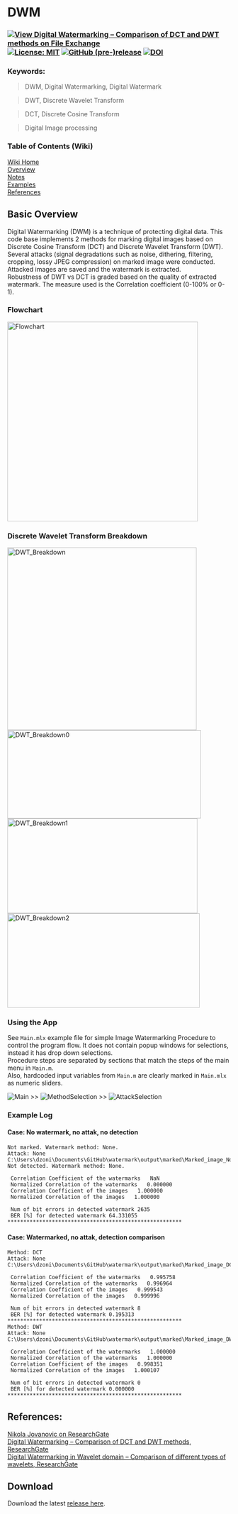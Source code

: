 # DWM   
### [![View Digital Watermarking – Comparison of DCT and DWT methods on File Exchange](https://www.mathworks.com/matlabcentral/images/matlab-file-exchange.svg)](https://www.mathworks.com/matlabcentral/fileexchange/78790-digital-watermarking-comparison-of-dct-and-dwt-methods) [![License: MIT](https://img.shields.io/badge/License-MIT-blue.svg)](https://github.com/etfovac/watermark/blob/master/LICENSE) [![GitHub (pre-)release](https://img.shields.io/badge/releases--yellow.svg)](https://github.com/etfovac/watermark/releases) [![DOI](https://zenodo.org/badge/284485655.svg)](https://zenodo.org/doi/10.5281/zenodo.5173002)   

### Keywords:

> DWM,	Digital Watermarking, Digital Watermark

> DWT,	Discrete Wavelet Transform

> DCT,	Discrete Cosine Transform

> Digital Image processing

### Table of Contents (Wiki)
[Wiki Home](https://github.com/etfovac/watermark/wiki)  
[Overview](https://github.com/etfovac/watermark/wiki/Overview)  
[Notes](https://github.com/etfovac/watermark/wiki/Notes)  
[Examples](https://github.com/etfovac/watermark/wiki/Examples)  
[References](https://github.com/etfovac/watermark/wiki/References)  

## Basic Overview  
Digital Watermarking (DWM) is a technique of protecting digital data. This code base implements 2 methods for marking digital images based on Discrete Cosine Transform (DCT) and Discrete Wavelet Transform (DWT).  
Several attacks (signal degradations such as noise, dithering, filtering, cropping, lossy JPEG compression) on marked image were conducted. Attacked images are saved and the watermark is extracted.  
Robustness of DWT vs DCT is graded based on the quality of extracted watermark. The measure used is the Correlation coefficient (0-100% or 0-1). 

### Flowchart  
<img src="./graphics/Flowchart_ENG.png" alt="Flowchart" width="430" height="450">  

### Discrete Wavelet Transform Breakdown  
<img src="./graphics/DWT_Breakdown.png" alt="DWT_Breakdown" width="427" height="412"> <img src="./graphics/DWT_Breakdown0.png" alt="DWT_Breakdown0" width="437" height="199">  
<img src="./graphics/DWT_Breakdown1.png" alt="DWT_Breakdown1" width="429" height="214"> <img src="./graphics/DWT_Breakdown2.png" alt="DWT_Breakdown2" width="434" height="213">  

### Using the App  
See ```Main.mlx``` example file for simple Image Watermarking Procedure to control the program flow. It does not contain popup windows for selections, instead it has drop down selections.  
Procedure steps are separated by sections that match the steps of the main menu in ```Main.m```.  
Also, hardcoded input variables from ```Main.m``` are clearly marked in ```Main.mlx``` as numeric sliders.   

<img src="./graphics/Main.png" alt="Main"> >> <img src="./graphics/MethodSelection.png" alt="MethodSelection"> >> <img src="./graphics/AttackSelection.png" alt="AttackSelection">  

### Example Log  
#### Case: No watermark, no attak, no detection
```
Not marked. Watermark method: None.
Attack: None
C:\Users\dzoni\Documents\GitHub\watermark\output\marked\Marked_image_None.tif
Not detected. Watermark method: None.

 Correlation Coefficient of the watermarks   NaN
 Normalized Correlation of the watermarks   0.000000
 Correlation Coefficient of the images   1.000000
 Normalized Correlation of the images   1.000000  

 Num of bit errors in detected watermark 2635   
 BER [%] for detected watermark 64.331055  
*******************************************************
```
#### Case: Watermarked, no attak, detection comparison
```
Method: DCT
Attack: None
C:\Users\dzoni\Documents\GitHub\watermark\output\marked\Marked_image_DCT.tif

 Correlation Coefficient of the watermarks   0.995758
 Normalized Correlation of the watermarks   0.996964
 Correlation Coefficient of the images   0.999543
 Normalized Correlation of the images   0.999996  

 Num of bit errors in detected watermark 8   
 BER [%] for detected watermark 0.195313  
*******************************************************
Method: DWT
Attack: None
C:\Users\dzoni\Documents\GitHub\watermark\output\marked\Marked_image_DWT.tif

 Correlation Coefficient of the watermarks   1.000000
 Normalized Correlation of the watermarks   1.000000
 Correlation Coefficient of the images   0.998351
 Normalized Correlation of the images   1.000107  

 Num of bit errors in detected watermark 0   
 BER [%] for detected watermark 0.000000  
*******************************************************
```

## References:  
<a href="https://www.researchgate.net/profile/Nikola_Jovanovic9">Nikola Jovanovic on ResearchGate</a>  
<a href="https://www.researchgate.net/publication/343385316_Digital_Watermarking_-_Comparison_of_DCT_and_DWT_methods">Digital Watermarking – Comparison of DCT and DWT methods, ResearchGate</a>  
<a href="https://www.researchgate.net/publication/343385676_Digital_Watermarking_in_Wavelet_domain_-_Comparison_of_different_types_of_wavelets">Digital Watermarking in Wavelet domain – Comparison of different types of wavelets, ResearchGate</a>

## Download
Download the latest [release here][0].

[0]: https://github.com/etfovac/watermark/releases
